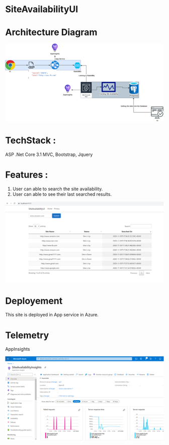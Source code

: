 # SiteAvailabilityUI

# Architecture Diagram

![Optional Text](Images/siteAvailabilityArch.png)

# TechStack : 
ASP .Net Core 3.1 MVC,
Bootstrap,
Jquery

# Features : 

1. User can able to search the site availability.
2. User can able to see their last searched results.

![Optional Text](Images/UI1.png)


# Deployement
This site is deployed in App service in Azure.

# Telemetry

AppInsights

![Optional Text](Images/SiteAvailablityTelemetry.png)
